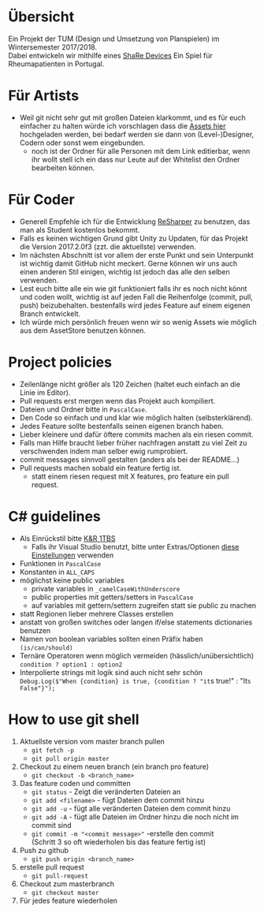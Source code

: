 # Übersicht

Ein Projekt der TUM (Design und Umsetzung von Planspielen) im Wintersemester 2017/2018.  
Dabei entwickeln wir mithilfe eines [ShaRe Devices](https://remotelab.fe.up.pt/instrumented_devices/share.php) Ein Spiel für Rheumapatienten in Portugal.

# Für Artists

* Weil git nicht sehr gut mit großen Dateien klarkommt, und es für euch einfacher zu halten würde ich vorschlagen dass die [Assets hier](https://goo.gl/ynbDtW) hochgeladen werden, bei bedarf werden sie dann von (Level-)Designer, Codern oder sonst wem eingebunden.
  * noch ist der Ordner für alle Personen mit dem Link editierbar, wenn ihr wollt stell ich ein dass nur Leute auf der Whitelist den Ordner bearbeiten können.

# Für Coder

* Generell Empfehle ich für die Entwicklung [ReSharper](https://www.jetbrains.com/resharper/) zu benutzen, das man als Student kostenlos bekommt.  
* Falls es keinen wichtigen Grund gibt Unity zu Updaten, für das Projekt die Version 2017.2.0f3 (zzt. die aktuellste) verwenden.  
* Im nächsten Abschnitt ist vor allem der erste Punkt und sein Unterpunkt ist wichtig damit GitHub nicht meckert. Gerne können wir uns auch einen anderen Stil einigen, wichtig ist jedoch das alle den selben verwenden.  
* Lest euch bitte alle ein wie git funktioniert falls ihr es noch nicht könnt und coden wollt, wichtig ist auf jeden Fall die Reihenfolge (commit, pull, push) beizubehalten. bestenfalls wird jedes Feature auf einem eigenen Branch entwickelt.  
* Ich würde mich persönlich freuen wenn wir so wenig Assets wie möglich aus dem AssetStore benutzen können.

# Project policies

* Zeilenlänge nicht größer als 120 Zeichen (haltet euch einfach an die Linie im Editor).
* Pull requests erst mergen wenn das Projekt auch kompiliert.
* Dateien und Ordner bitte in `PascalCase`.
* Den Code so einfach und und klar wie möglich halten (selbsterklärend).
* Jedes Feature sollte bestenfalls seinen eigenen branch haben.
* Lieber kleinere und dafür öftere commits machen als ein riesen commit.
* Falls man Hilfe braucht lieber früher nachfragen anstatt zu viel Zeit zu verschwenden indem man selber ewig rumprobiert.
* commit messages sinnvoll gestalten (anders als bei der README...)
* Pull requests machen sobald ein feature fertig ist.
    * statt einem riesen request mit X features, pro feature ein pull request.

# C# guidelines

* Als Einrückstil bitte [K&R 1TBS](https://en.wikipedia.org/wiki/Indentation_style#Variant:_1TBS_.28OTBS.29)
   * Falls ihr Visual Studio benutzt, bitte unter Extras/Optionen [diese Einstellungen](https://imgur.com/a/7IUc1) verwenden 
* Funktionen in `PascalCase`
* Konstanten in `ALL_CAPS`
* möglichst keine public variables
    * private variables in `_camelCaseWithUnderscore`
    * public properties mit getters/setters in `PascalCase`
    * auf variables mit gettern/settern zugreifen statt sie public zu machen
* statt Regionen lieber mehrere Classes erstellen
* anstatt von großen switches oder langen if/else statements dictionaries benutzen
* Namen von boolean variables sollten einen Präfix haben `(is/can/should)`
* Ternäre Operatoren wenn möglich vermeiden (hässlich/unübersichtlich) `condition ? option1 : option2`
* Interpolierte strings mit logik sind auch nicht sehr schön `Debug.Log($"When {condition} is true, {condition ? "it`s true!" : "It`s False"}");`

# How to use git shell 
1. Aktuellste version vom master branch pullen
    * `git fetch -p`
    * `git pull origin master`
2. Checkout zu einem neuen branch (ein branch pro feature)
    * `git checkout -b <branch_name>`
3. Das feature coden und committen
    * `git status` - Zeigt die veränderten Dateien an
    * `git add <filename>` - fügt Dateien dem commit hinzu
    * `git add -u` - fügt alle veränderten Dateien dem commit hinzu
    * `git add -A` - fügt alle Dateien im Ordner hinzu die noch nicht im commit sind
    * `git commit -m "<commit message>"` -erstelle den commit  
(Schritt 3 so oft wiederholen bis das feature fertig ist)  
4. Push zu github
    * `git push origin <branch_name>`
5. erstelle pull request
    * `git pull-request`
6. Checkout zum masterbranch
    * `git checkout master`
7. Für jedes feature wiederholen
